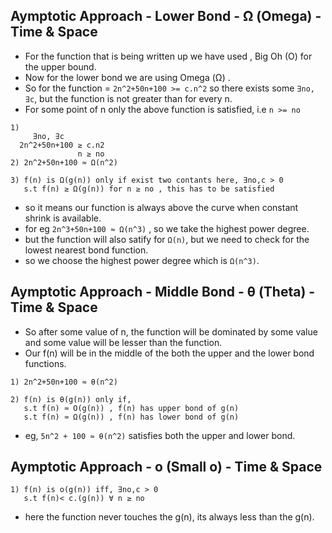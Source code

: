 ## Aymptotic Approach - Lower Bond - Ω (Omega) - Time & Space
- For the function that is being written up we have used , Big Oh (O) for the upper bound.
- Now for the lower bond we are using Omega (Ω) .
- So for the function = `2n^2+50n+100 >= c.n^2` so there exists some `∃no, ∃c`, but the function is not greater than for every n.
- For some point of n only the above function is satisfied, i.e `n >= no`
```           
1)
     ∃no, ∃c
  2n^2+50n+100 ≥ c.n2
               n ≥ no
2) 2n^2+50n+100 ≈ Ω(n^2)

3) f(n) is Ω(g(n)) only if exist two contants here, ∃no,c > 0
   s.t f(n) ≥ Ω(g(n)) for n ≥ no , this has to be satisfied
```
- so it means our function is always above the curve when constant shrink is available.
- for eg `2n^3+50n+100 ≈ Ω(n^3)` , so we take the highest power degree.
- but the function will also satify for `Ω(n)`, but we need to check for the lowest nearest bond function.
- so we choose the highest power degree which is `Ω(n^3)`.

## Aymptotic Approach - Middle Bond - θ (Theta) - Time & Space
- So after some value of n, the function will be dominated by some value and some value will be lesser than the function.
- Our f(n) will be in the middle of the both the upper and the lower bond functions.
```           
1) 2n^2+50n+100 ≈ θ(n^2)

2) f(n) is θ(g(n)) only if,
   s.t f(n) ≈ O(g(n)) , f(n) has upper bond of g(n)
   s.t f(n) ≈ Ω(g(n)) , f(n) has lower bond of g(n)
```
- eg, `5n^2 + 100 ≈ θ(n^2)` satisfies both the upper and lower bond.

## Aymptotic Approach - o (Small o) - Time & Space
```           
1) f(n) is o(g(n)) iff, ∃no,c > 0
   s.t f(n)< c.(g(n)) ∀ n ≥ no 
```
- here the function never touches the g(n), its always less than the g(n).
